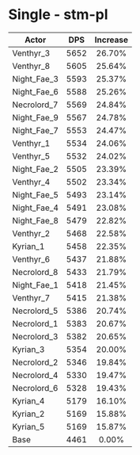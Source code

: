 # Single - stm-pl
| Actor | DPS | Increase |
|---|:---:|:---:|
|Venthyr_3|5652|26.70%|
|Venthyr_8|5605|25.64%|
|Night_Fae_3|5593|25.37%|
|Night_Fae_6|5588|25.26%|
|Necrolord_7|5569|24.84%|
|Night_Fae_9|5567|24.78%|
|Night_Fae_7|5553|24.47%|
|Venthyr_1|5534|24.06%|
|Venthyr_5|5532|24.02%|
|Night_Fae_2|5505|23.39%|
|Venthyr_4|5502|23.34%|
|Night_Fae_5|5493|23.14%|
|Night_Fae_4|5491|23.08%|
|Night_Fae_8|5479|22.82%|
|Venthyr_2|5468|22.58%|
|Kyrian_1|5458|22.35%|
|Venthyr_6|5437|21.88%|
|Necrolord_8|5433|21.79%|
|Night_Fae_1|5418|21.45%|
|Venthyr_7|5415|21.38%|
|Necrolord_5|5386|20.74%|
|Necrolord_1|5383|20.67%|
|Necrolord_3|5382|20.65%|
|Kyrian_3|5354|20.00%|
|Necrolord_2|5346|19.84%|
|Necrolord_4|5330|19.47%|
|Necrolord_6|5328|19.43%|
|Kyrian_4|5179|16.10%|
|Kyrian_2|5169|15.88%|
|Kyrian_5|5169|15.87%|
|Base|4461|0.00%|
